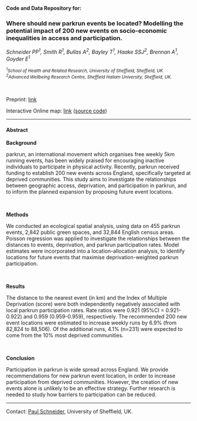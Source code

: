 
  <br> 

#### Code and Data Repository for:

### Where should new parkrun events be located? Modelling the potential impact of 200 new events on socio-economic inequalities in access and participation.


  *Schneider PP<sup>1</sup>, Smith R<sup>1</sup>, Bullas A<sup>2</sup>, Bayley  T<sup>1</sup>, Haake SSJ<sup>2</sup>, Brennan A<sup>1</sup>, Goyder E<sup>1</sup>*


  <sub>*<sup>1</sup>School of Health and Related Research, University of Sheffield, Sheffield, UK.*  </sub>  
  <sub>*<sup>2</sup>Advanced Wellbeing Research Centre, Sheffield Hallam University, Sheffield, UK.* </sub> 


<br> 

  Preprint: [link](https://www.medrxiv.org/content/10.1101/19004143v1)
  
  Interactive Online map: [link](https://iolmap.shinyapps.io/parkrun/) ([source code](https://github.com/bitowaqr/iol_map))

****

#### Abstract 

__Background__

  parkrun, an international movement which organises free weekly 5km running events, has been widely praised for encouraging inactive individuals to participate in physical activity. Recently, parkrun received funding to establish 200 new events across England, specifically targeted at deprived communities. This study aims to investigate the relationships between geographic access, deprivation, and participation in parkrun, and to inform the planned expansion by proposing future event locations.

<br> 

__Methods__

  We conducted an ecological spatial analysis, using data on 455 parkrun events, 2,842 public green spaces, and 32,844 English census areas. Poisson regression was applied to investigate the relationships between the distances to events, deprivation, and parkrun participation rates. Model estimates were incorporated into a location-allocation analysis, to identify locations for future events that maximise deprivation-weighted parkrun participation.

<br> 

__Results__
  
  The distance to the nearest event (in km) and the Index of Multiple Deprivation (score) were both independently negatively associated with local parkrun participation rates. Rate ratios were 0.921 (95%CI = 0.921-0.922) and 0.959 (0.959-0.959), respectively. The recommended 200 new event locations were estimated to increase weekly runs by 6.9% (from 82,824 to 88,506). Of the additional runs, 4.1% (n=231) were expected to come from the 10% most deprived communities.

<br> 

__Conclusion__
  
  Participation in parkrun is wide spread across England. We provide recommendations for new parkrun event location, in order to increase participation from deprived communities. However, the creation of new events alone is unlikely to be an effective strategy. Further research is needed to study how barriers to participation can be reduced.


****

Contact: [Paul Schneider](mailto:p.schneider@sheffield.ac.uk), University of Sheffield, UK.

  <br>
  <br>
